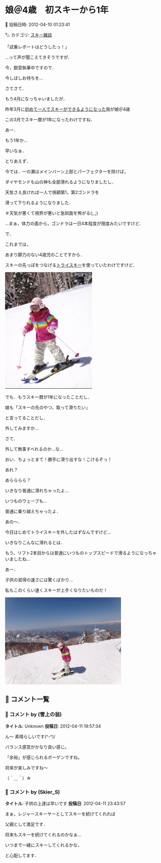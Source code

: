 # 娘＠4歳　初スキーから1年

📅 投稿日時: 2012-04-10 01:23:41

🏷️ カテゴリ: [スキー雑談](c1f9d2cb7478308da16419928ea3945e9.md)

「試乗レポートはどうしたっ！」


…って声が聞こえてきそうですが．


今，鋭意執筆中ですので．


今しばしお待ちを…





さてさて．


もう4月になっちゃいましたが．


昨年3月に[初めて一人でスキーができるようになった](ef37cc7d9e89a9024b6505cba0aa5ff82.md)我が娘＠4歳


この3月でスキー暦が1年になったわけですね．





あー．


もう1年か…


早いなぁ．





とりあえず．


今では．一の瀬はメインバーン上部とパーフェクターを除けば，


ダイヤモンドも山の神も全部滑れるようになりましたし．


天気さえ良ければ一人で焼額第1，第2ゴンドラを


滑って下りれるようになりました．


＃天気が悪くて視界が悪いと急斜面を怖がる(;_;)


…まぁ，体力の面から，ゴンドラは一日4本程度が限度みたいですけど．





で．


これまでは，


あまり脚力のない4歳児のことですから．


スキーの先っぽをつなげる[トライスキー](ee1fe22aee6c9eafdf693254a70b223be.md)を使っていたわけですけど．




![1e183c0aebe1d1f7851639be885ee12e.jpg](images/1e183c0aebe1d1f7851639be885ee12e.jpg)







でも．もうスキー暦が1年になったことだし．


娘も「スキーの先のやつ，取って滑りたい」


と言ってることだし．


外してみますか…





さて．


外して無事すべれるのか…な…


おい．ちょっとまて！勝手に滑り出すな！こけるぞっ！





あれ？


あらららら？


いきなり普通に滑れちゃったよ…





いつものウェーブも…





普通に乗り越えちゃったよ．


あの～．


今日はじめてトライスキーを外したはずなんですけど…


いきなりこんなに滑れるとは．





もう，リフト2本目からは普通にいつものトップスピードで滑るようになっちゃいましたね…





あー．


子供の習得の速さには驚くばかり…


私もこのくらい速くスキーが上手くなりたいものだ！




![d5a2477b8a74a5c19b419064dee81c5b.jpg](images/d5a2477b8a74a5c19b419064dee81c5b.jpg)

## 💬 コメント一覧

### 💬 コメント by (雪上の翁)
**タイトル**: Unknown
**投稿日**: 2012-04-11 19:57:34

ん～ 素晴らしいです(^-^)/

バランス感覚がかなり良い感じ。

「余裕」が感じられるボーゲンですね。

将来が楽しみですね～

（＾＿＾）☆

### 💬 コメント by (Skier_S)
**タイトル**: 子供の上達は早いです
**投稿日**: 2012-04-11 23:43:57

まぁ，レジャースキーヤーとしてスキーを続けてくれれば

父親として満足です．

将来もスキーを続けてくれるのかなぁ…

いつまで一緒にスキーしてくれるかな，

と心配してます．

